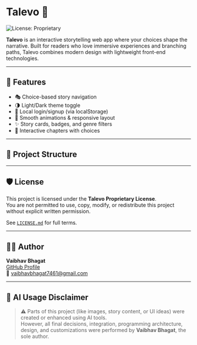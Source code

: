 # Talevo 🌌  
![License: Proprietary](https://img.shields.io/badge/license-proprietary-blueviolet)

**Talevo** is an interactive storytelling web app where your choices shape the narrative. Built for readers who love immersive experiences and branching paths, Talevo combines modern design with lightweight front-end technologies.

---

## 🚀 Features

- 🎭 Choice-based story navigation  
- 🌗 Light/Dark theme toggle  
- 🔐 Local login/signup (via localStorage)  
- 🎨 Smooth animations & responsive layout  
- ✨ Story cards, badges, and genre filters  
- 📖 Interactive chapters with choices  


---

## 📁 Project Structure


---

## 🛡️ License

This project is licensed under the **Talevo Proprietary License**.  
You are not permitted to use, copy, modify, or redistribute this project without explicit written permission.

See [`LICENSE.md`](LICENSE.md) for full terms.

---

## 👨‍💻 Author

**Vaibhav Bhagat**  
[GitHub Profile](https://github.com/VaibhavBhagat665)  
📧 vaibhavbhagat7461@gmail.com

---

## 🧠 AI Usage Disclaimer

> ⚠️ Parts of this project (like images, story content, or UI ideas) were created or enhanced using AI tools.  
> However, all final decisions, integration, programming architecture, design, and customizations were performed by **Vaibhav Bhagat**, the sole author.


